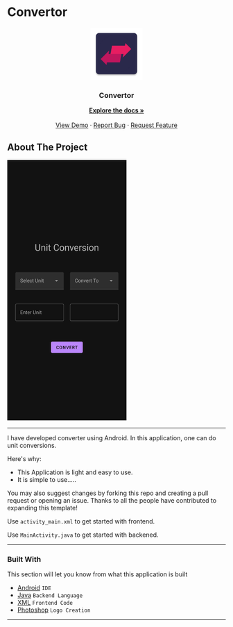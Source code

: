 # Convertor

<div align="center">
  <a href="https://github.com/Aayushi2307/Convertor">
    <img src="logo.png" alt="Logo" width="120" height="120">
  </a>

  <h3 align="center">Convertor</h3>

  <p align="center"> 
    <a href="https://github.com/Aayushi2307/Convertor"><strong>Explore the docs »</strong></a>
    <br />
    <br />
    <a href="https://github.com/Aayushi2307/Convertor">View Demo</a>
    ·
    <a href="https://github.com/Aayushi2307/Convertor/issues">Report Bug</a>
    ·
    <a href="https://github.com/Aayushi2307/Convertor/issues">Request Feature</a>
  </p>
</div>

<!-- ABOUT THE PROJECT -->
## About The Project

<a href="calculator_ui.jpg">
    <img src="convertor_3.jpg" alt="Logo" width="275" height="600">
</a>

<hr>

I have developed converter using Android. In this application, one can do unit conversions.

Here's why:
* This Application is light and easy to use.
* It is simple to use.....

You may also suggest changes by forking this repo and creating a pull request or opening an issue. Thanks to all the people have contributed to expanding this template!

Use `activity_main.xml` to get started with frontend.

Use `MainActivity.java` to get started with backened.

<hr>

### Built With

This section will let you know from what this application is built

* [Android](https://developer.android.com/studio) `IDE`
* [Java](https://www.java.com/en/) `Backend Language`
* [XML](https://www.xml.com/) `Frontend Code`
* [Photoshop](https://www.adobe.com/in/products/photoshop.html) `Logo Creation`


<hr>
